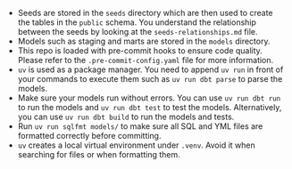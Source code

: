 - Seeds are stored in the `seeds` directory which are then used to create the tables in the `public` schema. You understand the relationship between the seeds by looking at the `seeds-relationships.md` file.
- Models such as staging and marts are stored in the `models` directory.
- This repo is loaded with pre-commit hooks to ensure code quality. Please refer to the `.pre-commit-config.yaml` file for more information.
- `uv` is used as a package manager. You need to append `uv run` in front of your commands to execute them such as `uv run dbt parse` to parse the models.
- Make sure your models run without errors. You can use `uv run dbt run` to run the models and `uv run dbt test` to test the models. Alternatively, you can use `uv run dbt build` to run the models and tests.
- Run `uv run sqlfmt models/` to make sure all SQL and YML files are formatted correctly before committing.
- `uv` creates a local virtual environment under `.venv`. Avoid it when searching for files or when formatting them.
